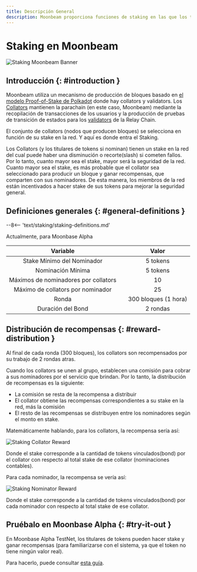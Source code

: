 ```yaml
---
title: Descripción General
description: Moonbeam proporciona funciones de staking en las que los titulares de tokens nominan a los collators con sus tokens y obtienen recompensas.
---
```


# Staking en Moonbeam

![Staking Moonbeam Banner](/images/learn/features/staking/staking-overview-banner.png)

## Introducción {: #introduction } 

Moonbeam utiliza un mecanismo de producción de bloques basado en [el modelo Proof-of-Stake de Polkadot](https://wiki.polkadot.network/docs/learn-consensus) donde hay collators y validators. Los [Collators](https://wiki.polkadot.network/docs/learn-collator) mantienen la parachain (en este caso, Moonbeam) mediante la recopilación de transacciones de los usuarios y la producción de pruebas de transición de estados para los [validators](https://wiki.polkadot.network/docs/learn-validator) de la Relay Chain.

El conjunto de collators (nodos que producen bloques) se selecciona en función de su stake en la red. Y aquí es donde entra el Staking.

Los Collators (y los titulares de tokens si nominan) tienen un stake en la red del cual puede haber una disminución o recorte(slash) si cometen fallos. Por lo tanto, cuanto mayor sea el stake, mayor será la seguridad de la red. Cuanto mayor sea el stake, es más probable que el collator sea seleccionado para producir un bloque y ganar recompensas, que comparten con sus nominadores. De esta manera, los miembros de la red están incentivados a hacer stake de sus tokens para mejorar la seguridad general.

## Definiciones generales {: #general-definitions } 

--8<-- 'text/staking/staking-definitions.md'

Actualmente, para Moonbase Alpha

|             Variable             |     |                                                  Valor                                                  |
| :------------------------------: | :-: | :-----------------------------------------------------------------------------------------------------: |
|     Stake Mínimo del Nominador    |     |                          5 tokens                           |
|        Nominación Mínima     |     |                          5 tokens                           |
| Máximos de nominadores por collators |     |                             10                             |
| Máximo de collators por nominador  |     |                             25                             |
|              Ronda               |     | 300 bloques (1 hora) |
|          Duración del Bond           |     |                            2 rondas                             |

## Distribución de recompensas  {: #reward-distribution } 

Al final de cada ronda (300 bloques), los collators son recompensados por su trabajo de 2 rondas atras.

Cuando los collators se unen al grupo, establecen una comisión para cobrar a sus nominadores por el servicio que brindan. Por lo tanto, la distribución de recompensas es la siguiente:

 - La comisión se resta de la recompensa a distribuir
 - El collator obtiene las recompensas correspondientes a su stake en la red, más la comisión
 - El resto de las recompensas se distribuyen entre los nominadores según el monto en stake.


Matemáticamente hablando, para los collators, la recompensa sería así:

![Staking Collator Reward](/images/learn/features/staking/staking-overview-1.png)

Donde el stake corresponde a la cantidad de tokens vinculados(bond) por el collator con respecto al total stake de ese collator (nominaciones contables).

Para cada nominador, la recompensa se vería así:

![Staking Nominator Reward](/images/learn/features/staking/staking-overview-2.png)

Donde el stake  corresponde a la cantidad de tokens vinculados(bond) por cada nominador con respecto al total stake de ese collator.

## Pruébalo en Moonbase Alpha {: #try-it-out } 

En Moonbase Alpha TestNet, los titulares de tokens pueden hacer stake  y ganar recompensas (para familiarizarse con el sistema, ya que el token no tiene ningún valor real).

Para hacerlo, puede consultar [esta guía](/staking/stake/).
